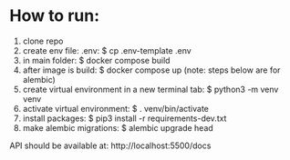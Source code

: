 # How to run:
1. clone repo
2. create env file: .env: $ cp .env-template .env
3. in main folder: $ docker compose build
4. after image is build: $ docker compose up (note: steps below are for alembic)
5. create virtual environment in a new terminal tab: $ python3 -m venv venv
6. activate virtual environment: $ . venv/bin/activate
7. install packages: $ pip3 install -r requirements-dev.txt
8. make alembic migrations: $ alembic upgrade head


API should be available at: http://localhost:5500/docs
